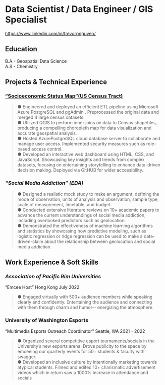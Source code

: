 
# **Data Scientist / Data Engineer / GIS Specialist**
<https://www.linkedin.com/in/trevorpnguyen/>

## **Education**

B.A - Geospatial Data Science  
A.S - Chemistry

## **Projects & Technical Experience**
### [**”Socioeconomic Status Map”(US Census Tract)**](https://olsenbt.github.io/air-quality-map/map4.html) 
 >● Engineered and deployed an efficient ETL pipeline using Microsoft Azure PostgreSQL and pgAdmin .
 Preprocessed the original data and merged 4 large census datasets.   
 ● Utilized QGIS to perform inner joins on data to Census shapefiles, producing a compelling choropleth map for
 data visualization and accurate geospatial analysis.  
 ● Hosted AzurePostgreSQL cloud database server to collaborate and manage user access. Implemented
 security measures such as role-based access control.  
 ● Developed an interactive web dashboard using HTML, CSS, and JavaScript. Showcasing key insights and
 trends from complex datasets, focusing on entertaining storytelling to enhance data-driven decision making.
 Deployed via GitHUB for wider accessibility.   
 
 ### *“Social Media Addiction” (EDA)*  
 >● Designed a realistic mock study to make an argument, defining the mode of observation, units of analysis and
 observation, sample type, scale of measurement, timetable, and budget.  
 ● Conducted extensive literature reviews on 10+ academic papers to advance the current understandings of
 social media addiction, including overlooked predictors such as geolocation.  
 ● Demonstrated the effectiveness of machine learning algorithms and statistics by showcasing how predictive
 modeling, such as logistic regression or ridge regression can be used to make a data-driven-claim about the
 relationship between geolocation and social media addiction.


## **Work Experience & Soft Skills**  
### *Association of Pacific Rim Universities*
 “Emcee Host” Hong Kong July 2022  
> ● Engaged virtually with 500+ audience members while speaking clearly and confidently. Entertaining the
 audience and connecting with them through charm and humor-- energizing the atmosphere.  

 ### University of Washington Esports
 “Multimedia Esports Outreach Coordinator”
 Seattle, WA
 2021 - 2022  
 >● Organized several competitive esport tournaments/socials in the University’s new esports arena. Drove publicity
 to the space by emceeing our quarterly events for 50+ students & faculty with swagger.  
 ● Developed an inclusive culture by intentionally marketing towards atypical students. Filmed and edited 10+
 charismatic advertisement videos which in return saw a 1000% increase in attendance and socials  
